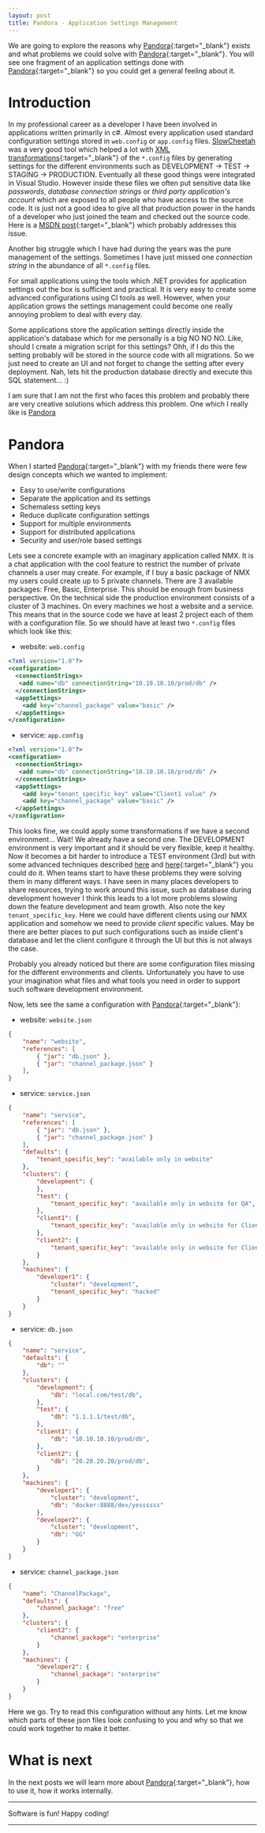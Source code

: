 ```yaml
---
layout: post
title: Pandora - Application Settings Management
---
```


We are going to explore the reasons why [Pandora][1]{:target="_blank"} exists and what problems we could solve with [Pandora][1]{:target="_blank"}. You will see one fragment of an application settings done with [Pandora][1]{:target="_blank"} so you could get a general feeling about it.

# Introduction
In my professional career as a developer I have been involved in applications written primarily in c#. Almost every application used standard configuration settings stored in `web.config` or `app.config` files. [SlowCheetah][4] was a very good tool which helped a lot with [XML transformations][6]{:target="_blank"} of the `*.config` files by generating settings for the different environments such as DEVELOPMENT -> TEST -> STAGING -> PRODUCTION. Eventually all these good things were integrated in Visual Studio. However inside these files we often put sensitive data like *passwords*, *database connection strings* or *third party application's account* which are exposed to all people who have access to the source code. It is just not a good idea to give all that production power in the hands of a developer who just joined the team and checked out the source code. Here is a [MSDN post][3]{:target="_blank"} which probably addresses this issue.

Another big struggle which I have had during the years was the pure management of the settings. Sometimes I have just missed one *connection string* in the abundance of all `*.config` files.

For small applications using the tools which .NET provides for application settings out the box is sufficient and practical. It is very easy to create some advanced configurations using CI tools as well. However, when your application grows the settings management could become one really annoying problem to deal with every day.

Some applications store the application settings directly inside the application's database which for me personally is a big NO NO NO. Like, should I create a migration script for this settings? Ohh, if I do this the setting probably will be stored in the source code with all migrations. So we just need to create an UI and not forget to change the setting after every deployment. Nah, lets hit the production database directly and execute this SQL statement... :)

I am sure that I am not the first who faces this problem and probably there are very creative solutions which address this problem. One which I really like is [Pandora][1]

# Pandora
When I started [Pandora][1]{:target="_blank"} with my friends there were few design concepts which we wanted to implement:

* Easy to use/write configurations
* Separate the application and its settings
* Schemaless setting keys
* Reduce duplicate configuration settings
* Support for multiple environments
* Support for distributed applications
* Security and user/role based settings

Lets see a concrete example with an imaginary application called NMX. It is a chat application with the cool feature to restrict the number of private channels a user may create. For example, if I buy a basic package of NMX my users could create up to 5 private channels. There are 3 available packages: Free, Basic, Enterprise. This should be enough from business perspective. On the technical side the production environment consists of a cluster of 3 machines. On every machines we host a website and a service. This means that in the source code we have at least 2 project each of them with a configuration file. So we should have at least two `*.config` files which look like this:

- website: `web.config`

```xml
<?xml version="1.0"?>
<configuration>
  <connectionStrings>
   <add name="db" connectionString="10.10.10.10/prod/db" />
  </connectionStrings>
  <appSettings>
    <add key="channel_package" value="basic" />
  </appSettings>
</configuration>
```

- service: `app.config`

```xml
<?xml version="1.0"?>
<configuration>
  <connectionStrings>
   <add name="db" connectionString="10.10.10.10/prod/db" />
  </connectionStrings>
  <appSettings>
    <add key="tenant_specific_key" value="Client1 value" />
    <add key="channel_package" value="basic" />
  </appSettings>
</configuration>
```

This looks fine, we could apply some transformations if we have a second environment... Wait! We already have a second one. The DEVELOPMENT environment is very important and it should be very flexible, keep it healthy. Now it becomes a bit harder to introduce a TEST environment (3rd) but with some advanced techniques described [here][5] and [here][2]{:target="_blank"} you could do it. When teams start to have these problems they were solving them in many different ways. I have seen in many places developers to share resources, trying to work around this issue, such as database during development however I think this leads to a lot more problems slowing down the feature development and team growth.
Also note the key `tenant_specific_key`. Here we could have different clients using our NMX application and somehow we need to provide *client* specific values. May be there are better places to put such configurations such as inside client's database and let the client configure it through the UI but this is not always the case.

Probably you already noticed but there are some configuration files missing for the different environments and clients. Unfortunately you have to use your imagination what files and what tools you need in order to support such software development environment.

Now, lets see the same a configuration with [Pandora][1]{:target="_blank"}:

- website: `website.json`

```json
{
    "name": "website",
    "references": [
        { "jar": "db.json" },
        { "jar": "channel_package.json" }
    ],
}
```

- service: `service.json`

```json
{
    "name": "service",
    "references": [
        { "jar": "db.json" },
        { "jar": "channel_package.json" }
    ],
    "defaults": {
        "tenant_specific_key": "available only in website"
    },
    "clusters": {
        "development": {
        },
        "test": {
            "tenant_specific_key": "available only in website for QA",
        },
        "client1": {
            "tenant_specific_key": "available only in website for Client1",
        },
        "client2": {
            "tenant_specific_key": "available only in website for Client2",
        }
    },
    "machines": {
        "developer1": {
            "cluster": "development",
            "tenant_specific_key": "hacked"
        }
    }
}
```

- service: `db.json`

```json
{
    "name": "service",
    "defaults": {
        "db": ""
    },
    "clusters": {
        "development": {
            "db": "local.com/test/db",
        },
        "test": {
            "db": "1.1.1.1/test/db",
        },
        "client1": {
            "db": "10.10.10.10/prod/db",
        },
        "client2": {
            "db": "20.20.20.20/prod/db",
        }
    },
    "machines": {
        "developer1": {
            "cluster": "development",
            "db": "docker:8888/dev/yessssss"
        },
        "developer2": {
            "cluster": "development",
            "db": "GG"
        }
    }
}
```

- service: `channel_package.json`

```json
{
    "name": "ChannelPackage",
    "defaults": {
        "channel_package": "free"
    },
    "clusters": {
        "client2": {
            "channel_package": "enterprise"
        }
    },
    "machines": {
        "developer2": {
            "channel_package": "enterprise"
        }
    }
}
```

Here we go. Try to read this configuration without any hints. Let me know which parts of these json files look confusing to you and why so that we could work together to make it better.

# What is next
In the next posts we will learn more about [Pandora][1]{:target="_blank"}, how to use it, how it works internally.

------------------------------

Software is fun! Happy coding!

------------------------------

[1]: https://github.com/Elders/Pandora
[2]: https://msdn.microsoft.com/en-us/library/ff798488.aspx
[3]: https://docs.microsoft.com/en-us/aspnet/identity/overview/features-api/best-practices-for-deploying-passwords-and-other-sensitive-data-to-aspnet-and-azure
[4]: https://marketplace.visualstudio.com/items?itemName=VisualStudioProductTeam.SlowCheetah-XMLTransforms
[5]: https://stackoverflow.com/questions/8082662/how-to-select-different-app-config-for-several-build-configurations?answertab=votes#tab-top
[6]: https://msdn.microsoft.com/en-us/library/dd465318(v=vs.100).aspx